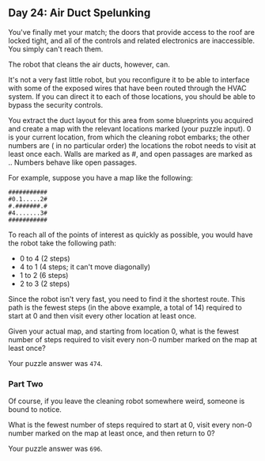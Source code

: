 ## Day 24: Air Duct Spelunking

You've finally met your match; the doors that provide access to the roof are
locked tight, and all of the controls and related electronics are inaccessible.
You simply can't reach them.

The robot that cleans the air ducts, however, can.

It's not a very fast little robot, but you reconfigure it to be able to
interface with some of the exposed wires that have been routed through the HVAC
system. If you can direct it to each of those locations, you should be able to
bypass the security controls.

You extract the duct layout for this area from some blueprints you acquired and
create a map with the relevant locations marked (your puzzle input). 0 is your
current location, from which the cleaning robot embarks; the other numbers are (
in no particular order) the locations the robot needs to visit at least once
each. Walls are marked as #, and open passages are marked as .. Numbers behave
like open passages.

For example, suppose you have a map like the following:

```text
###########
#0.1.....2#
#.#######.#
#4.......3#
###########
```

To reach all of the points of interest as quickly as possible, you would have
the robot take the following path:

* 0 to 4 (2 steps)
* 4 to 1 (4 steps; it can't move diagonally)
* 1 to 2 (6 steps)
* 2 to 3 (2 steps)

Since the robot isn't very fast, you need to find it the shortest route. This
path is the fewest steps (in the above example, a total of 14) required to start
at 0 and then visit every other location at least once.

Given your actual map, and starting from location 0, what is the fewest number
of steps required to visit every non-0 number marked on the map at least once?

Your puzzle answer was `474`.

### Part Two

Of course, if you leave the cleaning robot somewhere weird, someone is bound to
notice.

What is the fewest number of steps required to start at 0, visit every non-0
number marked on the map at least once, and then return to 0?

Your puzzle answer was `696`.
